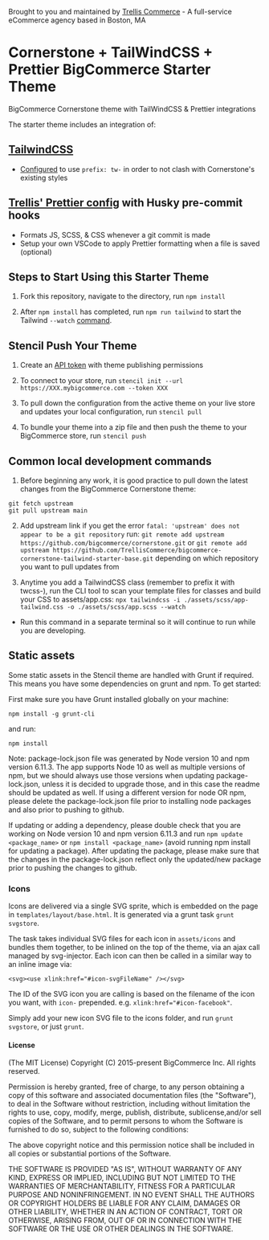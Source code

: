 Brought to you and maintained by [Trellis Commerce](https://trellis.co/) - A full-service eCommerce agency based in Boston, MA

# Cornerstone + TailWindCSS + Prettier BigCommerce Starter Theme

BigCommerce Cornerstone theme with TailWindCSS &amp; Prettier integrations

The starter theme includes an integration of:

## [TailwindCSS](https://tailwindcss.com/)

- [Configured](https://markustripp.medium.com/extend-shopify-dawn-theme-with-a-custom-tailwind-css-carousel-section-e3efe3ecf18e) to use `prefix: tw-` in order to not clash with Cornerstone's existing styles

## [Trellis' Prettier config](https://www.npmjs.com/package/@trelliscommerce/prettier-config) with Husky pre-commit hooks

- Formats JS, SCSS, & CSS whenever a git commit is made
- Setup your own VSCode to apply Prettier formatting when a file is saved (optional)

## Steps to Start Using this Starter Theme

1. Fork this repository, navigate to the directory, run `npm install`

2. After `npm install` has completed, run `npm run tailwind` to start the Tailwind `--watch` [command](https://tailwindcss.com/docs/installation).

## Stencil Push Your Theme

1. Create an [API token](https://developer.bigcommerce.com/stencil-docs/ZG9jOjIyMDcwMQ-live-previewing-a-theme) with theme publishing permissions

2. To connect to your store, run `stencil init --url https://XXX.mybigcommerce.com --token XXX`

3. To pull down the configuration from the active theme on your live store and updates your local configuration, run `stencil pull`

4. To bundle your theme into a zip file and then push the theme to your BigCommerce store, run `stencil push`

## Common local development commands

1. Before beginning any work, it is good practice to pull down the latest changes from the BigCommerce Cornerstone theme:

```
git fetch upstream
git pull upstream main
```

2. Add upstream link if you get the error `fatal: 'upstream' does not appear to be a git repository` run: `git remote add upstream https://github.com/bigcommerce/cornerstone.git` or `git remote add upstream https://github.com/TrellisCommerce/bigcommerce-cornerstone-tailwind-starter-base.git` depending on which repository you want to pull updates from

3. Anytime you add a TailwindCSS class (remember to prefix it with twcss-), run the CLI tool to scan your template files for classes and build your CSS to assets/app.css:
   `npx tailwindcss -i ./assets/scss/app-tailwind.css -o ./assets/scss/app.scss --watch`

- Run this command in a separate terminal so it will continue to run while you are developing.

## Static assets

Some static assets in the Stencil theme are handled with Grunt if required. This
means you have some dependencies on grunt and npm. To get started:

First make sure you have Grunt installed globally on your machine:

```
npm install -g grunt-cli
```

and run:

```
npm install
```

Note: package-lock.json file was generated by Node version 10 and npm version 6.11.3. The app supports Node 10 as well as multiple versions of npm, but we should always use those versions when updating package-lock.json, unless it is decided to upgrade those, and in this case the readme should be updated as well. If using a different version for node OR npm, please delete the package-lock.json file prior to installing node packages and also prior to pushing to github.

If updating or adding a dependency, please double check that you are working on Node version 10 and npm version 6.11.3 and run `npm update <package_name>` or `npm install <package_name>` (avoid running npm install for updating a package). After updating the package, please make sure that the changes in the package-lock.json reflect only the updated/new package prior to pushing the changes to github.

### Icons

Icons are delivered via a single SVG sprite, which is embedded on the page in
`templates/layout/base.html`. It is generated via a grunt task `grunt svgstore`.

The task takes individual SVG files for each icon in `assets/icons` and bundles
them together, to be inlined on the top of the theme, via an ajax call managed
by svg-injector. Each icon can then be called in a similar way to an inline image via:

```
<svg><use xlink:href="#icon-svgFileName" /></svg>
```

The ID of the SVG icon you are calling is based on the filename of the icon you want,
with `icon-` prepended. e.g. `xlink:href="#icon-facebook"`.

Simply add your new icon SVG file to the icons folder, and run `grunt svgstore`,
or just `grunt`.

#### License

(The MIT License)
Copyright (C) 2015-present BigCommerce Inc.
All rights reserved.

Permission is hereby granted, free of charge, to any person obtaining a copy of this software and associated documentation files (the "Software"), to deal in the Software without restriction, including without limitation the rights to use, copy, modify, merge, publish, distribute, sublicense,and/or sell copies of the Software, and to permit persons to whom the Software is furnished to do so, subject to the following conditions:

The above copyright notice and this permission notice shall be included in all copies or substantial portions of the Software.

THE SOFTWARE IS PROVIDED "AS IS", WITHOUT WARRANTY OF ANY KIND, EXPRESS OR IMPLIED, INCLUDING BUT NOT LIMITED TO THE WARRANTIES OF MERCHANTABILITY, FITNESS FOR A PARTICULAR PURPOSE AND NONINFRINGEMENT. IN NO EVENT SHALL THE AUTHORS OR COPYRIGHT HOLDERS BE LIABLE FOR ANY CLAIM, DAMAGES OR OTHER LIABILITY, WHETHER IN AN ACTION OF CONTRACT, TORT OR OTHERWISE, ARISING FROM, OUT OF OR IN CONNECTION WITH THE SOFTWARE OR THE USE OR OTHER DEALINGS IN THE SOFTWARE.
